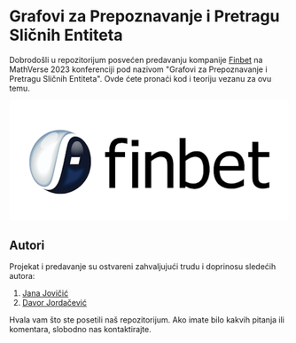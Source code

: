 # Grafovi za Prepoznavanje i Pretragu Sličnih Entiteta

Dobrodošli u repozitorijum posvećen predavanju kompanije [Finbet](https://finbet.rs/) na MathVerse 2023 konferenciji pod nazivom "Grafovi za Prepoznavanje i Pretragu Sličnih Entiteta". Ovde ćete pronaći kod i teoriju vezanu za ovu temu.

![Finbet](images/finbet.png)

## Autori
Projekat i predavanje su ostvareni zahvaljujući trudu i doprinosu sledećih autora:

1. [Jana Jovičić](https://github.com/jana-jovicic)
2. [Davor Jordačević](https://github.com/DavorJordacevic)

Hvala vam što ste posetili naš repozitorijum. Ako imate bilo kakvih pitanja ili komentara, slobodno nas kontaktirajte.